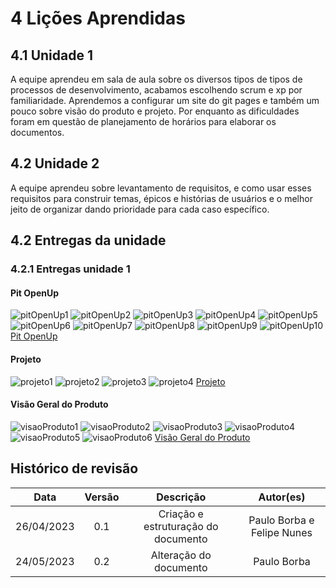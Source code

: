# 4 Lições Aprendidas

## 4.1 Unidade 1

A equipe aprendeu em sala de aula sobre os diversos tipos de tipos de processos de desenvolvimento, acabamos escolhendo scrum e xp por familiaridade. Aprendemos a configurar um site do git pages e também um pouco sobre visão do produto e projeto. Por enquanto as dificuldades foram em questão de planejamento de horários para elaborar os documentos.

## 4.2 Unidade 2

A equipe aprendeu sobre levantamento de requisitos, e como usar esses requisitos para construir temas, épicos e histórias de usuários e o melhor jeito de organizar dando prioridade para cada caso específico.

## 4.2 Entregas da unidade

### 4.2.1 Entregas unidade 1

#### Pit OpenUp
![pitOpenUp1](..\assets\images\pitOpenUp1.png)
![pitOpenUp2](..\assets\images\pitOpenUp2.png)
![pitOpenUp3](..\assets\images\pitOpenUp3.png)
![pitOpenUp4](..\assets\images\pitOpenUp4.png)
![pitOpenUp5](..\assets\images\pitOpenUp5.png)
![pitOpenUp6](..\assets\images\pitOpenUp6.png)
![pitOpenUp7](..\assets\images\pitOpenUp7.png)
![pitOpenUp8](..\assets\images\pitOpenUp8.png)
![pitOpenUp9](..\assets\images\pitOpenUp9.png)
![pitOpenUp10](..\assets\images\pitOpenUp10.png)
[Pit OpenUp](https://docs.google.com/presentation/d/17MpMKXRvh4ZH62C2J436M-gYnYiPG5VjA8QIPOz_NTY/edit#slide=id.g742e3e7cd_1_16)

#### Projeto
![projeto1](..\assets\images\projeto1.png)
![projeto2](..\assets\images\projeto2.png)
![projeto3](..\assets\images\projeto3.png)
![projeto4](..\assets\images\projeto4.png)
[Projeto](https://docs.google.com/presentation/d/1Sp4HujmcXZV-f6UrXX6xLJ3xl8YFkW_tAOhg7qaDg_g/edit#slide=id.g742e3e7cd_1_16)

#### Visão Geral do Produto
![visaoProduto1](..\assets\images\visaoProduto1.png)
![visaoProduto2](..\assets\images\visaoProduto2.png)
![visaoProduto3](..\assets\images\visaoProduto3.png)
![visaoProduto4](..\assets\images\visaoProduto4.png)
![visaoProduto5](..\assets\images\visaoProduto5.png)
![visaoProduto6](..\assets\images\visaoProduto6.png)
[Visão Geral do Produto](https://docs.google.com/presentation/d/1ZhgAnHYnVDnj5TmEmtpEr290kKeuGmFlSFJGWy9nTQ4/edit#slide=id.g742e3e7cd_1_16)

## Histórico de revisão

|  Data | Versão | Descrição | Autor(es) |
| :--------: | :----: | :---------------------------------: | :---------: |
| 26/04/2023 |  0.1   | Criação e estruturação do documento | Paulo Borba e Felipe Nunes |
| 24/05/2023 |  0.2   | Alteração do documento | Paulo Borba|